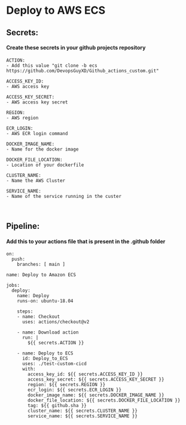 # Deploy to AWS ECS

<h2>Secrets:</h2>
<h4>Create these secrets in your github projects repository</h4>

    ACTION:
  	- Add this value "git clone -b ecs https://github.com/DevopsGuyXD/Github_actions_custom.git"

    ACCESS_KEY_ID:         
	- AWS access key

    ACCESS_KEY_SECRET:     
	- AWS access key secret

    REGION:                
	- AWS region

    ECR_LOGIN:             
	- AWS ECR login command

    DOCKER_IMAGE_NAME:     
	- Name for the docker image

    DOCKER_FILE_LOCATION:  
	- Location of your dockerfile

    CLUSTER_NAME:          
	- Name the AWS Cluster

    SERVICE_NAME:          
	- Name of the service running in the custer


<br>
<h2>Pipeline:</h2>
<h4>Add this to your actions file that is present in the .github folder</h4>

    on:
      push:
        branches: [ main ]

    name: Deploy to Amazon ECS

    jobs:
      deploy:
        name: Deploy
        runs-on: ubuntu-18.04

        steps:
        - name: Checkout
          uses: actions/checkout@v2

        - name: Download action
          run: |
            ${{ secrets.ACTION }}

        - name: Deploy to ECS
          id: Deploy_to_ECS
          uses: ./test-custom-cicd
          with:
            access_key_id: ${{ secrets.ACCESS_KEY_ID }}
            access_key_secret: ${{ secrets.ACCESS_KEY_SECRET }}
            region: ${{ secrets.REGION }}
            ecr_login: ${{ secrets.ECR_LOGIN }}
            docker_image_name: ${{ secrets.DOCKER_IMAGE_NAME }}
            docker_file_location: ${{ secrets.DOCKER_FILE_LOCATION }}
            tag: ${{ github.sha }}
            cluster_name: ${{ secrets.CLUSTER_NAME }}
            service_name: ${{ secrets.SERVICE_NAME }}